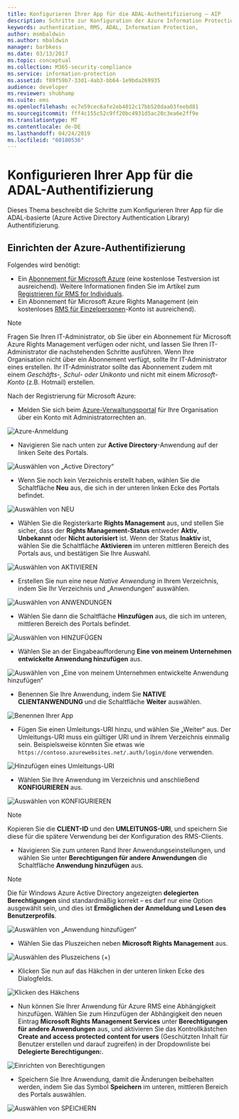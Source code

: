 ```yaml
---
title: Konfigurieren Ihrer App für die ADAL-Authentifizierung – AIP
description: Schritte zur Konfiguration der Azure Information Protection-App für die Nutzung der ADAL-basierten Authentifizierung
keywords: authentication, RMS, ADAL, Information Protection,
author: msmbaldwin
ms.author: mbaldwin
manager: barbkess
ms.date: 03/13/2017
ms.topic: conceptual
ms.collection: M365-security-compliance
ms.service: information-protection
ms.assetid: f89f59b7-33d1-4ab3-bb64-1e9bda269935
audience: developer
ms.reviewer: shubhamp
ms.suite: ems
ms.openlocfilehash: ec7e59cec6afe2eb4012c17bb520daa03feebd81
ms.sourcegitcommit: fff4c155c52c9ff20bc4931d5ac20c3ea6e2ff9e
ms.translationtype: MT
ms.contentlocale: de-DE
ms.lasthandoff: 04/24/2019
ms.locfileid: "60180536"
---
```

# <a name="configure-your-app-for-adal-authentication"></a>Konfigurieren Ihrer App für die ADAL-Authentifizierung

Dieses Thema beschreibt die Schritte zum Konfigurieren Ihrer App für die ADAL-basierte (Azure Active Directory Authentication Library) Authentifizierung.

## <a name="azure-authentication-setup"></a>Einrichten der Azure-Authentifizierung

Folgendes wird benötigt:

- Ein [Abonnement für Microsoft Azure](https://azure.microsoft.com/) (eine kostenlose Testversion ist ausreichend). Weitere Informationen finden Sie im Artikel zum [Registrieren für RMS for Individuals](../rms-for-individuals-user-sign-up.md).
- Ein Abonnement für Microsoft Azure Rights Management (ein kostenloses [RMS für Einzelpersonen](https://technet.microsoft.com/library/dn592127.aspx)-Konto ist ausreichend).

> [!NOTE]
> Fragen Sie Ihren IT-Administrator, ob Sie über ein Abonnement für Microsoft Azure Rights Management verfügen oder nicht, und lassen Sie Ihren IT-Administrator die nachstehenden Schritte ausführen. Wenn Ihre Organisation nicht über ein Abonnement verfügt, sollte Ihr IT-Administrator eines erstellen. Ihr IT-Administrator sollte das Abonnement zudem mit einem *Geschäfts-, Schul- oder Unikonto* und nicht mit einem *Microsoft-Konto* (z.B. Hotmail) erstellen.

Nach der Registrierung für Microsoft Azure:

- Melden Sie sich beim [Azure-Verwaltungsportal](https://manage.windowsazure.com) für Ihre Organisation über ein Konto mit Administratorrechten an.

![Azure-Anmeldung](../media/AzurePortalLogin.png)

- Navigieren Sie nach unten zur **Active Directory**-Anwendung auf der linken Seite des Portals.

![Auswählen von „Active Directory“](../media/AzureADPick.png)

- Wenn Sie noch kein Verzeichnis erstellt haben, wählen Sie die Schaltfläche **Neu** aus, die sich in der unteren linken Ecke des Portals befindet.

![Auswählen von NEU](../media/AzureNewBtn.png)

- Wählen Sie die Registerkarte **Rights Management** aus, und stellen Sie sicher, dass der **Rights Management-Status** entweder **Aktiv**, **Unbekannt** oder **Nicht autorisiert** ist. Wenn der Status **Inaktiv** ist, wählen Sie die Schaltfläche **Aktivieren** im unteren mittleren Bereich des Portals aus, und bestätigen Sie Ihre Auswahl.

![Auswählen von AKTIVIEREN](../media/RMTab.png)

- Erstellen Sie nun eine neue *Native Anwendung* in Ihrem Verzeichnis, indem Sie Ihr Verzeichnis und „Anwendungen“ auswählen.

![Auswählen von ANWENDUNGEN](../media/CreateNativeApp.png)

- Wählen Sie dann die Schaltfläche **Hinzufügen** aus, die sich im unteren, mittleren Bereich des Portals befindet.

![Auswählen von HINZUFÜGEN](../media/AddAppBtn.png)

- Wählen Sie an der Eingabeaufforderung **Eine von meinem Unternehmen entwickelte Anwendung hinzufügen** aus.

![Auswählen von „Eine von meinem Unternehmen entwickelte Anwendung hinzufügen“](../media/AddAnAppPick.png)

- Benennen Sie Ihre Anwendung, indem Sie **NATIVE CLIENTANWENDUNG** und die Schaltfläche **Weiter** auswählen.

![Benennen Ihrer App](../media/TellUsInput.png)

- Fügen Sie einen Umleitungs-URI hinzu, und wählen Sie „Weiter“ aus.
  Der Umleitungs-URI muss ein gültiger URI und in Ihrem Verzeichnis einmalig sein. Beispielsweise könnten Sie etwas wie `https://contoso.azurewebsites.net/.auth/login/done` verwenden.

![Hinzufügen eines Umleitungs-URI](../media/RedirectURI.png)

- Wählen Sie Ihre Anwendung im Verzeichnis und anschließend **KONFIGURIEREN** aus.

![Auswählen von KONFIGURIEREN](../media/ConfigYourApp.png)

>[!NOTE]
> Kopieren Sie die **CLIENT-ID** und den **UMLEITUNGS-URI**, und speichern Sie diese für die spätere Verwendung bei der Konfiguration des RMS-Clients.

- Navigieren Sie zum unteren Rand Ihrer Anwendungseinstellungen, und wählen Sie unter **Berechtigungen für andere Anwendungen** die Schaltfläche **Anwendung hinzufügen** aus.

>[!NOTE]
> Die für Windows Azure Active Directory angezeigten **delegierten Berechtigungen** sind standardmäßig korrekt – es darf nur eine Option ausgewählt sein, und dies ist **Ermöglichen der Anmeldung und Lesen des Benutzerprofils**.

![Auswählen von „Anwendung hinzufügen“](../media/PermissionsToOtherBtn.png)

- Wählen Sie das Pluszeichen neben **Microsoft Rights Management** aus.

![Auswählen des Pluszeichens (+)](../media/ChoosePlusBtn.png)

- Klicken Sie nun auf das Häkchen in der unteren linken Ecke des Dialogfelds.

![Klicken des Häkchens](../media/choosecheck01.png)

- Nun können Sie Ihrer Anwendung für Azure RMS eine Abhängigkeit hinzufügen. Wählen Sie zum Hinzufügen der Abhängigkeit den neuen Eintrag **Microsoft Rights Management Services** unter **Berechtigungen für andere Anwendungen** aus, und aktivieren Sie das Kontrollkästchen **Create and access protected content for users** (Geschützten Inhalt für Benutzer erstellen und darauf zugreifen) in der Dropdownliste bei **Delegierte Berechtigungen:**.

![Einrichten von Berechtigungen](../media/AddDependency.png)

- Speichern Sie Ihre Anwendung, damit die Änderungen beibehalten werden, indem Sie das Symbol **Speichern** im unteren, mittleren Bereich des Portals auswählen.

![Auswählen von SPEICHERN](../media/SaveApplication.png)

